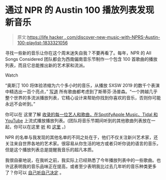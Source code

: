 # 通过 NPR 的 Austin 100 播放列表发现新音乐

> 原文:[https://life hacker . com/discover-new-music-with-NPRS-Austin-100-playlist-1833321056](https://lifehacker.com/discover-new-music-with-nprs-austin-100-playlist-1833321056)

寻找一些新的音乐让你在这个周末迷失自我？不要再看了。每年，NPR 的 All Songs Considered 团队都会为西南偏南音乐节制作一个包含 100 首歌曲的播放列表，而且它总能推出新的艺术家和流派。

Watch

“奥斯汀 100 将体验浓缩为六个多小时的音乐，从播放 SXSW 2019 的数千个表演中精选出一百个亮点，” [写道](https://www.npr.org/2019/03/05/695993809/the-austin-100-a-2019-sxsw-mixtape) 所有歌曲都考虑到了斯蒂芬·汤普森。“一个跨越几乎整个世界的多流派播放列表，它精心设计来帮助你找到你喜欢的音乐，否则你可能永远不会听到。”

你可以在 这里了解 [收录的每一位艺人和歌曲，在](https://www.npr.org/2019/03/05/695993809/the-austin-100-a-2019-sxsw-mixtape)[Spotify](https://open.spotify.com/playlist/0xEBg9HS8OAu8rShfb5rfw?si=q8rb8yZTR9WCzcC9CxREEQ)[Apple Music、Tidal 和 YouTube](https://www.npr.org/2019/03/05/700194751/stream-the-austin-100-in-its-entirety) 上流式播放播放列表。(团队将音乐节期间听到的其他歌曲列表放在一起，你可以在这里 [听](https://open.spotify.com/playlist/0z1aKPHGHLbsaixFkImJLH?si=i4MkH3vrQ9eYzvw341bwDw) 和 [这里](https://www.npr.org/2019/03/13/702966406/the-austin-100-alumni-edition) 。)

NPR 的名单与我发现的其他名单的不同之处在于，他们不仅关注新兴艺术家，还关注来自世界各地的艺术家。很容易从你生活的地方或者只听你说的语言的音乐，但是这个播放列表总是提醒我音乐的超凡本质。

我很自豪地说，在我听之前，我实际上已经熟悉了今年播放列表中的一些歌曲。也许这表明我的音乐品味正在提高，或者至少表明我比过去几年听的音乐种类更多了？你可以 [自己听自己决定](https://open.spotify.com/playlist/0xEBg9HS8OAu8rShfb5rfw?si=q8rb8yZTR9WCzcC9CxREEQ) 。
